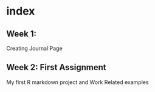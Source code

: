 index
================

## Week 1:

Creating Journal Page

## Week 2: First Assignment

My first R markdown project and Work Related examples
